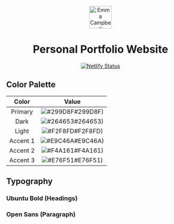 <p align="center">
  <a href="https://emmacampbell.dev">
    <img alt="Emma Campbell" src="https://github.com/emma-campbell/emmacampbell.dev/blob/react/src/assets/banner-img.png" width="60" />
  </a>
</p>
<h1 align="center">
  Personal Portfolio Website
</h1>

<div align="center">

[![Netlify Status](https://api.netlify.com/api/v1/badges/01db25eb-1d09-4afc-a55a-a7ca07beca99/deploy-status)](https://app.netlify.com/sites/practical-albattani-1a48f1/deploys)

</div>


## Color Palette

|Color|Value|
|:---:|:---:|
|Primary|![#299D8F](https://via.placeholder.com/10/299D8F?text=+)#299D8F)|
|Dark|![#264653](https://via.placeholder.com/10/264653?text=+)#264653)|
|Light|![#F2F8FD](https://via.placeholder.com/10/F2F8FD?text=+)#F2F8FD)|
|Accent 1|![#E9C46A](https://via.placeholder.com/10/E9C46A?text=+)#E9C46A)|
|Accent 2|![#F4A161](https://via.placeholder.com/10/F4A161?text=+)#F4A161)|
|Accent 3|![#E76F51](https://via.placeholder.com/10/E76F51?text=+)#E76F51)|

## Typography

### Ubuntu Bold (Headings)

### Open Sans (Paragraph)